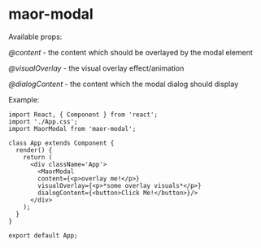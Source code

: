 # maor-modal

Available props:

*@content* - the content which should be overlayed by the modal element

*@visualOverlay* - the visual overlay effect/animation

*@dialogContent* - the content which the modal dialog should display

Example:

```
import React, { Component } from 'react';
import './App.css';
import MaorModal from 'maor-modal';

class App extends Component {
  render() {
    return (
      <div className='App'>
        <MaorModal
        content={<p>overlay me!</p>}
        visualOverlay={<p>*some overlay visuals*</p>}
        dialogContent={<button>Click Me!</button>}/>
      </div>
    );
  }
}

export default App;

```
